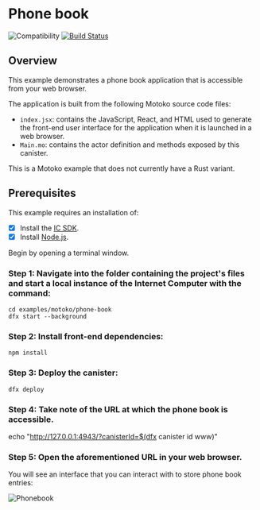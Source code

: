 # Phone book

![Compatibility](https://img.shields.io/badge/compatibility-0.6.25-blue)
[![Build Status](https://github.com/dfinity/examples/workflows/motoko-phone-book-example/badge.svg)](https://github.com/dfinity/examples/actions?query=workflow%3Amotoko-phone-book-example)

## Overview

This example demonstrates a phone book application that is accessible from your web browser.

The application is built from the following Motoko source code files:

- `index.jsx`: contains the JavaScript, React, and HTML used to generate the front-end user interface for the application when it is launched in a web browser.
- `Main.mo`: contains the actor definition and methods exposed by this canister.

This is a Motoko example that does not currently have a Rust variant. 

## Prerequisites
This example requires an installation of:

- [x] Install the [IC SDK](https://internetcomputer.org/docs/current/developer-docs/setup/install/index.mdx).
- [x] Install [Node.js](https://nodejs.org/en/download/).

Begin by opening a terminal window.

### Step 1: Navigate into the folder containing the project's files and start a local instance of the Internet Computer with the command:

```
cd examples/motoko/phone-book
dfx start --background
```

### Step 2: Install front-end dependencies:

```
npm install
```

### Step 3: Deploy the canister:

```
dfx deploy
```

### Step 4: Take note of the URL at which the phone book is accessible.

echo "http://127.0.0.1:4943/?canisterId=$(dfx canister id www)"

### Step 5: Open the aforementioned URL in your web browser.

You will see an interface that you can interact with to store phone book entries:

![Phonebook](./_attachments/phonebook.png)




